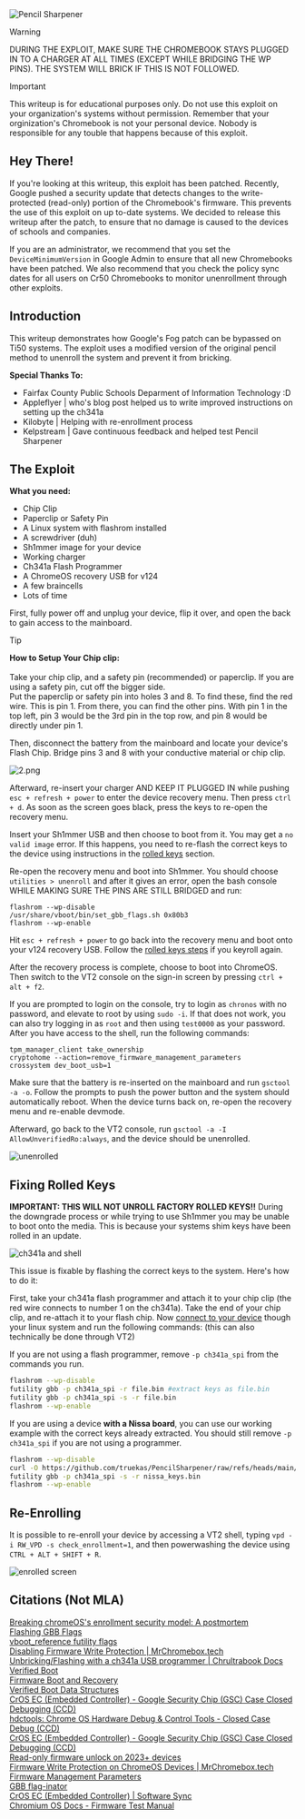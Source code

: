 
<img src="https://github.com/truekas/PencilSharpener/blob/main/src/Logo.png?raw=true" alt="Pencil Sharpener"/>

> [!WARNING]  
> DURING THE EXPLOIT, MAKE SURE THE CHROMEBOOK STAYS PLUGGED IN TO A CHARGER AT ALL TIMES (EXCEPT WHILE BRIDGING THE WP PINS). THE SYSTEM WILL BRICK IF THIS IS NOT FOLLOWED.

> [!IMPORTANT]
> This writeup is for educational purposes only. Do not use this exploit on your organization's systems without permission. Remember that your orginization's Chromebook is not your personal device. Nobody is responsible for any touble that happens because of this exploit.

## Hey There!
If you're looking at this writeup, this exploit has been patched. Recently, Google pushed a security update that detects changes to the write-protected (read-only) portion of the Chromebook's firmware. This prevents the use of this exploit on up to-date systems. We decided to release this writeup after the patch, to ensure that no damage is caused to the devices of schools and companies. 

If you are an administrator, we recommend that you set the `DeviceMinimumVersion` in Google Admin to ensure that all new Chromebooks have been patched. We also recommend that you check the policy sync dates for all users on Cr50 Chromebooks to monitor unenrollment through other exploits.

## Introduction 
This writeup demonstrates how Google's Fog patch can be bypassed on Ti50 systems. The exploit uses a modified version of the original pencil method to unenroll the system and prevent it from bricking.

**Special Thanks To:**
- Fairfax County Public Schools Deparment of Information Technology :D 
- Appleflyer | who's blog post helped us to write improved instructions on setting up the ch341a
- Kilobyte | Helping with re-enrollment process
- Kelpstream | Gave continuous feedback and helped test Pencil Sharpener
  
## The Exploit
**What you need:**
- Chip Clip
- Paperclip or Safety Pin
- A Linux system with flashrom installed
- A screwdriver (duh)
- Sh1mmer image for your device
- Working charger
- Ch341a Flash Programmer
- A ChromeOS recovery USB for v124
- A few braincells
- Lots of time

First, fully power off and unplug your device, flip it over, and open the back to gain access to the mainboard.

> [!TIP] 
> **How to Setup Your Chip clip:**
> \
> \
> Take your chip clip, and a safety pin (recommended) or paperclip. If you are using a safety pin, cut off the bigger side.\
> Put the paperclip or safety pin into holes 3 and 8. To find these, find the red wire. This is pin 1. From there, you can find the other pins.
> With pin 1 in the top left, pin 3 would be the 3rd pin in the top row, and pin 8 would be directly under pin 1.

Then, disconnect the battery from the mainboard and locate your device's Flash Chip. Bridge pins 3 and 8 with your conductive material or chip clip.

<img src="https://github.com/truekas/PencilSharpener/blob/main/src/2.png?raw=true" alt="2.png"/>

Afterward, re-insert your charger AND KEEP IT PLUGGED IN while pushing `esc + refresh + power` to enter the device recovery menu. Then press `ctrl + d`. As soon as the screen goes black, press the keys to re-open the recovery menu. 

Insert your Sh1mmer USB and then choose to boot from it. You may get a `no valid image` error. If this happens, you need to re-flash the correct keys to the device using instructions in the [rolled keys](#fixing-rolled-keys) section.

Re-open the recovery menu and boot into Sh1mmer. You should choose `utilities > unenroll` and after it gives an error, open the bash console WHILE MAKING SURE THE PINS ARE STILL BRIDGED and run:
```
flashrom --wp-disable
/usr/share/vboot/bin/set_gbb_flags.sh 0x80b3
flashrom --wp-enable
```
Hit `esc + refresh + power` to go back into the recovery menu and boot onto your v124 recovery USB. Follow the [rolled keys steps](#fixing-rolled-keys) if you keyroll again.

After the recovery process is complete, choose to boot into ChromeOS. Then switch to the VT2 console on the sign-in screen by pressing `ctrl + alt + f2`. 

If you are prompted to login on the console, try to login as `chronos` with no password, and elevate to root by using `sudo -i`. If that does not work, you can also try logging in as `root` and then using `test0000` as your password. After you have access to the shell, run the following commands:
```
tpm_manager_client take_ownership
cryptohome --action=remove_firmware_management_parameters
crossystem dev_boot_usb=1
```

Make sure that the battery is re-inserted on the mainboard and run `gsctool -a -o`. Follow the prompts to push the power button and the system should automatically reboot. When the device turns back on, re-open the recovery menu and re-enable devmode.

Afterward, go back to the VT2 console, run `gsctool -a -I AllowUnverifiedRo:always`, and the device should be unenrolled.

<img src="https://github.com/truekas/PencilSharpener/blob/main/src/unenrolled.png?raw=true" alt="unenrolled"/>

## Fixing Rolled Keys
**IMPORTANT: THIS WILL NOT UNROLL FACTORY ROLLED KEYS!!**
During the downgrade process or while trying to use Sh1mmer you may be unable to boot onto the media. This is because your systems shim keys have been rolled in an update. 

<img src="https://github.com/truekas/PencilSharpener/blob/main/src/rolledkeys.png?raw=true" alt="ch341a and shell"/>

This issue is fixable by flashing the correct keys to the system. Here's how to do it:

First, take your ch341a flash programmer and attach it to your chip clip (the red wire connects to number 1 on the ch341a). Take the end of your chip clip, and re-attach it to your flash chip. Now [connect to your device](https://docs.chrultrabook.com/docs/unbricking/unbrick-ch341a.html#prepping-to-flash) though your linux system and run the following commands: (this can also technically be done through VT2)

If you are not using a flash programmer, remove `-p ch341a_spi` from the commands you run.

```bash
flashrom --wp-disable
futility gbb -p ch341a_spi -r file.bin #extract keys as file.bin
futility gbb -p ch341a_spi -s -r file.bin
flashrom --wp-enable
```

If you are using a device **with a Nissa board**, you can use our working example with the correct keys already extracted. You should still remove `-p ch341a_spi` if you are not using a programmer. 

```bash
flashrom --wp-disable
curl -O https://github.com/truekas/PencilSharpener/raw/refs/heads/main/src/nissa_keys.bin
futility gbb -p ch341a_spi -s -r nissa_keys.bin
flashrom --wp-enable
```

## Re-Enrolling
It is possible to re-enroll your device by accessing a VT2 shell, typing `vpd -i RW_VPD -s check_enrollment=1`, and then powerwashing the device using `CTRL + ALT + SHIFT + R`.

<img src="https://github.com/truekas/PencilSharpener/blob/main/src/enrolled.png?raw=true" alt="enrolled screen"/>

## Citations (Not MLA)
[Breaking chromeOS's enrollment security model: A postmortem](https://blog.coolelectronics.me/breaking-cros-6/)
<br>
[Flashing GBB Flags](https://appleflyers-blog.vercel.app/blog/gbbflagflash)
<br>
[vboot_reference futility flags](https://chromium.googlesource.com/chromiumos/platform/vboot_reference/+/refs/heads/main/futility/docs/cmd_gbb_utility.md)
<br>
[Disabling Firmware Write Protection | MrChromebox.tech](https://docs.mrchromebox.tech/docs/firmware/wp/disabling.html)
<br>
[Unbricking/Flashing with a ch341a USB programmer | Chrultrabook Docs](https://docs.chrultrabook.com/docs/unbricking/unbrick-ch341a.html)
<br>
[Verified Boot](https://www.chromium.org/chromium-os/chromiumos-design-docs/verified-boot/)
<br>
[Firmware Boot and Recovery](https://www.chromium.org/chromium-os/chromiumos-design-docs/firmware-boot-and-recovery/)
<br>
[Verified Boot Data Structures](https://www.chromium.org/chromium-os/chromiumos-design-docs/verified-boot-data-structures/)
<br>
[CrOS EC (Embedded Controller) - Google Security Chip (GSC) Case Closed Debugging (CCD)](https://chromium.googlesource.com/chromiumos/platform/ec/+/cr50_stab/docs/case_closed_debugging_gsc.md)
<br>
[hdctools: Chrome OS Hardware Debug & Control Tools - Closed Case Debug (CCD)](https://chromium.googlesource.com/chromiumos/third_party/hdctools/+/HEAD/docs/ccd.md)
<br>
[CrOS EC (Embedded Controller) - Google Security Chip (GSC) Case Closed Debugging (CCD)](https://chromium.googlesource.com/chromiumos/platform/ec/+/fe6ca90e/docs/case_closed_debugging_cr50.md)
<br>
[Read-only firmware unlock on 2023+ devices](https://www.chromium.org/chromium-os/developer-library/guides/device/ro-firmware-unlock/)
<br>
[Firmware Write Protection on ChromeOS Devices | MrChromebox.tech](https://docs.mrchromebox.tech/docs/firmware/wp/)
<br>
[Firmware Management Parameters](https://www.chromium.org/chromium-os/fwmp/)
<br>
[GBB flag-inator](https://binbashbanana.github.io/gbbflaginator/)
<br>
[CrOS EC (Embedded Controller) | Software Sync](https://chromium.googlesource.com/chromiumos/platform/ec/+/HEAD/README.md#Preventing-the-RW-EC-firmware-from-being-overwritten-by-Software-Sync-at-boot)
<br>
[Chromium OS Docs - Firmware Test Manual](https://chromium.googlesource.com/chromiumos/docs/+/master/firmware_test_manual.md)
